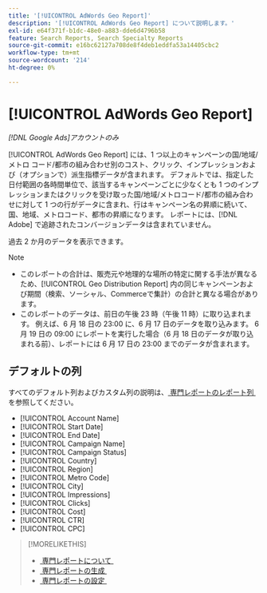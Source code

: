 ```yaml
---
title: '[!UICONTROL AdWords Geo Report]'
description: '[!UICONTROL AdWords Geo Report] について説明します。'
exl-id: e64f371f-b1dc-48e0-a883-dde6d4796b58
feature: Search Reports, Search Specialty Reports
source-git-commit: e16bc62127a708de8f4deb1eddfa53a14405cbc2
workflow-type: tm+mt
source-wordcount: '214'
ht-degree: 0%

---
```


# [!UICONTROL AdWords Geo Report]

*[!DNL Google Ads]アカウントのみ*

[!UICONTROL AdWords Geo Report] には、1 つ以上のキャンペーンの国/地域/メトロ コード/都市の組み合わせ別のコスト、クリック、インプレッションおよび（オプションで）派生指標データが含まれます。 デフォルトでは、指定した日付範囲の各時間単位で、該当するキャンペーンごとに少なくとも 1 つのインプレッションまたはクリックを受け取った国/地域/メトロコード/都市の組み合わせに対して 1 つの行がデータに含まれ、行はキャンペーン名の昇順に続いて、国、地域、メトロコード、都市の昇順になります。 レポートには、[!DNL Adobe] で追跡されたコンバージョンデータは含まれていません。

過去 2 か月のデータを表示できます。

>[!NOTE]
>
>* このレポートの合計は、販売元や地理的な場所の特定に関する手法が異なるため、[!UICONTROL Geo Distribution Report] 内の同じキャンペーンおよび期間（検索、ソーシャル、Commerceで集計）の合計と異なる場合があります。
>* このレポートのデータは、前日の午後 23 時（午後 11 時）に取り込まれます。 例えば、6 月 18 日の 23:00 に、6 月 17 日のデータを取り込みます。 6 月 19 日の 09:00 にレポートを実行した場合（6 月 18 日のデータが取り込まれる前）、レポートには 6 月 17 日の 23:00 までのデータが含まれます。

## デフォルトの列

すべてのデフォルト列およびカスタム列の説明は、[&#x200B; 専門レポートのレポート列 &#x200B;](specialty-report-columns.md) を参照してください。

* [!UICONTROL Account Name]
* [!UICONTROL Start Date]
* [!UICONTROL End Date]
* [!UICONTROL Campaign Name]
* [!UICONTROL Campaign Status]
* [!UICONTROL Country]
* [!UICONTROL Region]
* [!UICONTROL Metro Code]
* [!UICONTROL City]
* [!UICONTROL Impressions]
* [!UICONTROL Clicks]
* [!UICONTROL Cost]
* [!UICONTROL CTR]
* [!UICONTROL CPC]

>[!MORELIKETHIS]
>
>* [&#x200B; 専門レポートについて &#x200B;](specialty-report-about.md)
>* [&#x200B; 専門レポートの生成 &#x200B;](specialty-report-generate.md)
>* [&#x200B; 専門レポートの設定 &#x200B;](specialty-report-settings.md)
